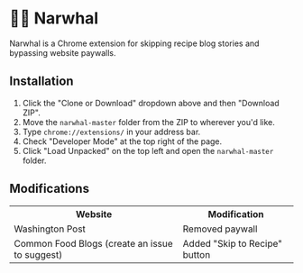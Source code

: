 # 🛑🐋 Narwhal
Narwhal is a Chrome extension for skipping recipe blog stories and bypassing website paywalls.

## Installation

1. Click the "Clone or Download" dropdown above and then "Download ZIP".
2. Move the `narwhal-master` folder from the ZIP to wherever you'd like.
3. Type `chrome://extensions/` in your address bar.
4. Check "Developer Mode" at the top right of the page.
5. Click "Load Unpacked" on the top left and open the `narwhal-master` folder.

## Modifications

<table>
  <tr>
    <th><b>Website</b></th>
    <th><b>Modification</b></th>
  </tr>
  <tr>
    <td>Washington Post</td>
    <td>Removed paywall</td>
  </tr>
  <tr>
    <td>Common Food Blogs (create an issue to suggest)</td>
    <td>Added "Skip to Recipe" button</td>
  </tr>
</table>